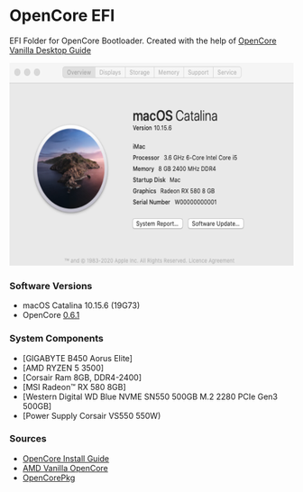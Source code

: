 OpenCore EFI
===================================

EFI Folder for OpenCore Bootloader.
Created with the help of [OpenCore Vanilla Desktop Guide](https://khronokernel-2.gitbook.io/opencore-vanilla-desktop-guide/)

<img src="https://github.com/nveen/OpenCoreEFI/blob/master/Doc/info.png" width="640" height="360"/>

### Software Versions

- macOS Catalina 10.15.6 (19G73)
- OpenCore [0.6.1](https://github.com/acidanthera/OpenCorePkg/releases/tag/0.6.1)

### System Components

- [GIGABYTE B450 Aorus Elite] 
- [AMD RYZEN 5 3500]
- [Corsair Ram 8GB, DDR4-2400]
- [MSI Radeon™ RX 580 8GB] 
- [Western Digital WD Blue NVME SN550 500GB M.2 2280 PCIe Gen3 500GB] 
- [Power Supply Corsair VS550 550W)

### Sources
- [OpenCore Install Guide](https://dortania.github.io/OpenCore-Install-Guide/)
- [AMD Vanilla OpenCore](https://github.com/AMD-OSX/AMD_Vanilla)
- [OpenCorePkg](https://github.com/acidanthera/OpenCorePkg)
